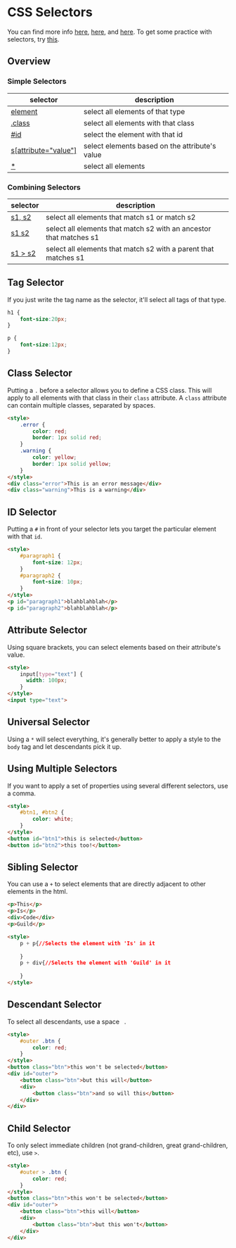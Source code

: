 # CSS Selectors

You can find more info [here](https://developer.mozilla.org/en-US/docs/Learn/CSS/Introduction_to_CSS/Simple_selectors), [here](https://developer.mozilla.org/en-US/docs/Web/CSS/CSS_Selectors), and [here](https://www.w3schools.com/cssref/css_selectors.asp). To get some practice with selectors, try [this](https://flukeout.github.io/).

## Overview

### Simple Selectors

| selector | description |
|--- |--- |
| [element](#tag-selector) | select all elements of that type |
| [.class](#class-selector) | select all elements with that class |
| [#id](#id-selector) | select the element with that id |
| [s[attribute="value"]](#attribute-selector) | select elements based on the attribute's value |
| [*](#universal-selector) | select all elements |


### Combining Selectors

| selector | description |
|--- |--- |
| [s1, s2](#using-multiple-selectors) | select all elements that match s1 or match s2 |
| [s1 s2](#descendent-selector) | select all elements that match s2 with an ancestor that matches s1 |
| [s1 > s2](#child-selector) | select all elements that match s2 with a parent that matches s1 |



## Tag Selector

If you just write the tag name as the selector, it'll select all tags of that type.

```css
h1 {
    font-size:20px;
}

p {
    font-size:12px;
}
```

## Class Selector

Putting a `.` before a selector allows you to define a CSS class. This will apply to all elements with that class in their `class` attribute. A `class` attribute can contain multiple classes, separated by spaces.

```html
<style>
    .error {
        color: red;
        border: 1px solid red;
    }
    .warning {
        color: yellow;
        border: 1px solid yellow;
    }
</style>
<div class="error">This is an error message</div>
<div class="warning">This is a warning</div>
```

## ID Selector

Putting a `#` in front of your selector lets you target the particular element with that `id`.

```html
<style>
    #paragraph1 {
        font-size: 12px;
    }
    #paragraph2 {
        font-size: 10px;
    }
</style>
<p id="paragraph1">blahblahblah</p>
<p id="paragraph2">blahblahblah</p>
```

## Attribute Selector

Using square brackets, you can select elements based on their attribute's value.

```html
<style>
    input[type="text"] {
      width: 100px;
    }
</style>
<input type="text">
```

## Universal Selector

Using a `*` will select everything, it's generally better to apply a style to the `body` tag and let descendants pick it up.


## Using Multiple Selectors

If you want to apply a set of properties using several different selectors, use a comma.

```html
<style>
    #btn1, #btn2 {
        color: white;
    }
</style>
<button id="btn1">this is selected</button>
<button id="btn2">this too!</button>
```


## Sibling Selector
You can use a `+` to select elements that are directly adjacent to other elements in the html.
```html
<p>This</p>
<p>Is</p>
<div>Code</div>
<p>Guild</p>

<style>
    p + p{//Selects the element with 'Is' in it
    
    }
    p + div{//Selects the element with 'Guild' in it
    
    }
</style>
```


## Descendant Selector

To select all descendants, use a space ` `.

```html
<style>
    #outer .btn {
        color: red;
    }
</style>
<button class="btn">this won't be selected</button>
<div id="outer">
    <button class="btn">but this will</button>
    <div>
        <button class="btn">and so will this</button>
    </div>
</div>
```

## Child Selector

To only select immediate children (not grand-children, great grand-children, etc), use `>`.

```html
<style>
    #outer > .btn {
        color: red;
    }
</style>
<button class="btn">this won't be selected</button>
<div id="outer">
    <button class="btn">this will</button>
    <div>
        <button class="btn">but this won't</button>
    </div>
</div>
```
